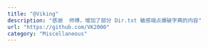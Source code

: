 ```yaml
---
title: "@Viking"
description: "感谢  师傅，增加了部分 Dir.txt 敏感端点爆破字典的内容"
url: "https://github.com/VK2000"
category: "Miscellaneous"
---
```


